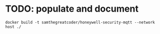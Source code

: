 # TODO: populate and document

`docker build -t samthegreatcoder/honeywell-security-mqtt --network host ./`
